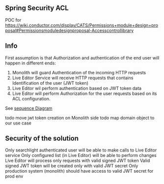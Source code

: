 ## Spring Security ACL

POC for https://wiki.conductor.com/display/CATS/Permissions+module+design+proposal#Permissionsmoduledesignproposal-Accesscontrollibrary


## Info
First assumption is that Authorization and authentication of the end user will happen in different ends:
 1. Monolith will guard Authentication of the incoming  HTTP requests
 2. Live Editor Service will receive HTTP requests that contains Identification of the user (JWT token)
 3. Live Editor wil perform authentication based on JWT token data
 4. Live Editor will perform Authorization for the user requests based on its ACL configuration.
 
 See [sequence Diagram](https://sequencediagram.org/index.html#initialData=title%20Live%20Editor%20Access%20Control%20list%0A%0Aactor%20User%0Aparticipant%20Monolith%0Aparticipant%20Live%20Editor%0Adatabase%20Live%20Editor%20DB%0A%0A%0AUser%20%3C-%3EMonolith%3A%20init%20sessions%20(authentication)%0AUser%20-%3E%20Monolith%3A%20request%20Live%20Editor%20action%0Aactivate%20Monolith%0AMonolith%20-%3EMonolith%3A%20extend%20request%20%5Cn%20with%20user%20identification%20%5Cn%20(JWT%20token)%0AMonolith%20-%3ELive%20Editor%3Arequest%0Adeactivate%20Monolith%0Aactivate%20Live%20Editor%0ALive%20Editor%20-%3ELive%20Editor%3A%20extract%20user%20identity%0ALive%20Editor%20%3C-%3ELive%20Editor%20DB%3A%20validate%20access%20based%20on%20provided%20identity%0ALive%20Editor%20-%3E%5D%3Ado%20live%20changes%20if%20allowed)
 
 
 todo move jwt token creation on Monolith side
 todo map domain object to our use case
 
 ## Security of the solution
 Only searchlight authenticated user will be able to make calls to Live Editor service
 Only configured list (in Live Editor) will be able to perform changes
 Live Editor will process only requests with valid signed JWT token
 Valid signed JWT token will be created only with valid JWT secret
 Only production system (monolith) should have access to valid JWT secret for prod env   